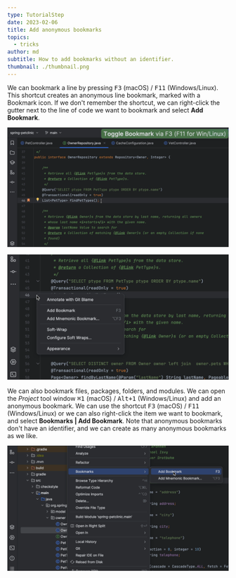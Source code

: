 ```yaml
---
type: TutorialStep
date: 2023-02-06
title: Add anonymous bookmarks
topics:
  - tricks
author: md
subtitle: How to add bookmarks without an identifier.
thumbnail: ./thumbnail.png
---
```


We can bookmark a line by pressing <kbd>F3</kbd> (macOS) / <kbd>F11</kbd> (Windows/Linux). This shortcut creates an anonymous line bookmark, marked with a Bookmark icon. If we don't remember the shortcut, we can right-click the gutter next to the line of code we want to bookmark and select **Add Bookmark**.

![Anonymous Bookmark](anonymous-bookmark.png)

![Add bookmark from the gutter](gutter-menu.png)

We can also bookmark files, packages, folders, and modules. We can open the _Project_ tool window <kbd>⌘1</kbd> (macOS) / <kbd>Alt+1</kbd> (Windows/Linux) and add an anonymous bookmark. We can use the shortcut <kbd>F3</kbd> (macOS) / <kbd>F11</kbd> (Windows/Linux) or we can also right-click the item we want to bookmark, and select **Bookmarks | Add Bookmark**. Note that anonymous bookmarks don't have an identifier, and we can create as many anonymous bookmarks as we like.

![Bookmark project item](bookmark-project-item.png)

